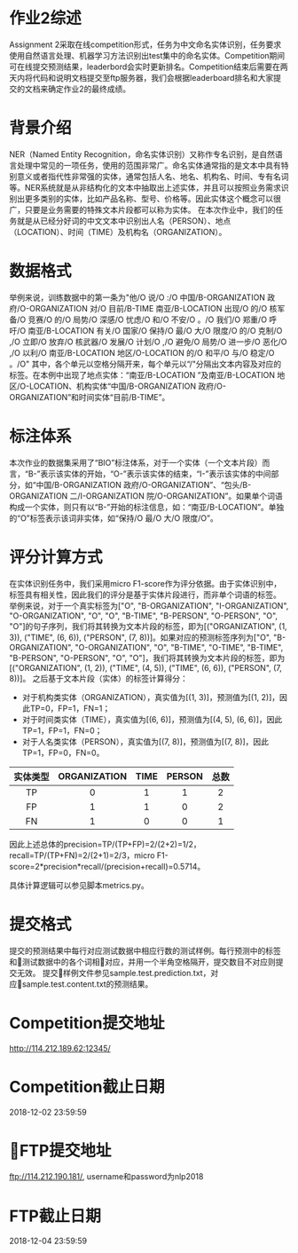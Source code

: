 # 作业2综述
Assignment 2采取在线competition形式，任务为中文命名实体识别，任务要求使用自然语言处理、机器学习方法识别出test集中的命名实体。Competition期间可在线提交预测结果，leaderbord会实时更新排名。Competition结束后需要在两天内将代码和说明文档提交至ftp服务器，我们会根据leaderboard排名和大家提交的文档来确定作业2的最终成绩。

# 背景介绍
NER（Named Entity Recognition，命名实体识别）又称作专名识别，是自然语言处理中常见的一项任务，使用的范围非常广。命名实体通常指的是文本中具有特别意义或者指代性非常强的实体，通常包括人名、地名、机构名、时间、专有名词等。NER系统就是从非结构化的文本中抽取出上述实体，并且可以按照业务需求识别出更多类别的实体，比如产品名称、型号、价格等。因此实体这个概念可以很广，只要是业务需要的特殊文本片段都可以称为实体。
在本次作业中，我们的任务就是从已经分好词的中文文本中识别出人名（PERSON）、地点（LOCATION）、时间（TIME）及机构名（ORGANIZATION）。

# 数据格式
举例来说，训练数据中的第一条为"他/O 说/O :/O 中国/B-ORGANIZATION 政府/O-ORGANIZATION 对/O 目前/B-TIME 南亚/B-LOCATION 出现/O 的/O 核军备/O 竞赛/O 的/O 局势/O 深感/O 忧虑/O 和/O 不安/O 。/O 我们/O 郑重/O 呼吁/O 南亚/B-LOCATION 有关/O 国家/O 保持/O 最/O 大/O 限度/O 的/O 克制/O ,/O 立即/O 放弃/O 核武器/O 发展/O 计划/O ,/O 避免/O 局势/O 进一步/O 恶化/O ,/O 以利/O 南亚/B-LOCATION 地区/O-LOCATION 的/O 和平/O 与/O 稳定/O 。/O" 其中，各个单元以空格分隔开来，每个单元以“/"分隔出文本内容及对应的标签。在本例中出现了地点实体：“南亚/B-LOCATION ”及南亚/B-LOCATION 地区/O-LOCATION、机构实体“中国/B-ORGANIZATION 政府/O-ORGANIZATION”和时间实体“目前/B-TIME”。

# 标注体系
本次作业的数据集采用了“BIO”标注体系，对于一个实体（一个文本片段）而言，“B-”表示该实体的开始，“O-”表示该实体的结束，“I-”表示该实体的中间部分，如“中国/B-ORGANIZATION 政府/O-ORGANIZATION”、“包头/B-ORGANIZATION 二/I-ORGANIZATION 院/O-ORGANIZATION”。如果单个词语构成一个实体，则只有以“B-”开始的标注信息，如：“南亚/B-LOCATION”。单独的“O”标签表示该词非实体，如“保持/O 最/O 大/O 限度/O”。

# 评分计算方式
在实体识别任务中，我们采用micro F1-score作为评分依据。由于实体识别中，标签具有相关性，因此我们的评分是基于实体片段进行，而非单个词语的标签。
举例来说，对于一个真实标签为["O", "B-ORGANIZATION", "I-ORGANIZATION", "O-ORGANIZATION", "O", "O", "B-TIME", "B-PERSON", "O-PERSON", "O", "O"]的句子序列，我们将其转换为文本片段的标签，即为[("ORGANIZATION", (1, 3)), ("TIME", (6, 6)), ("PERSON", (7, 8))]。如果对应的预测标签序列为["O", "B-ORGANIZATION", "O-ORGANIZATION", "O", "B-TIME", "O-TIME", "B-TIME", "B-PERSON", "O-PERSON", "O", "O"]，我们将其转换为文本片段的标签，即为[("ORGANIZATION", (1, 2)), ("TIME", (4, 5)), ("TIME", (6, 6)), ("PERSON", (7, 8))]。
之后基于文本片段（实体）的标签计算得分：
 - 对于机构类实体（ORGANIZATION），真实值为[(1, 3)]，预测值为[(1, 2)]，因此TP=0，FP=1，FN=1；
 - 对于时间类实体（TIME），真实值为[(6, 6)]，预测值为[(4, 5), (6, 6)]，因此TP=1，FP=1，FN=0；
 - 对于人名类实体（PERSON），真实值为[(7, 8)]，预测值为[(7, 8)]，因此TP=1，FP=0，FN=0。
 
| 实体类型 | ORGANIZATION | TIME | PERSON | 总数 |
|:------:| :------:| :------: | :------: | :------: |
|TP| 0 | 1 | 1 | 2 |
|FP| 1 | 1 | 0 | 2 |
|FN| 1 | 0 | 0 | 1 |
因此上述总体的precision=TP/(TP+FP)=2/(2+2)=1/2，recall=TP/(TP+FN)=2/(2+1)=2/3，micro F1-score=2\*precision\*recall/(precision+recall)=0.5714。

具体计算逻辑可以参见脚本metrics.py。

# 提交格式
提交的预测结果中每行对应测试数据中相应行数的测试样例。每行预测中的标签和测试数据中的各个词相对应，并用一个半角空格隔开，提交数目不对应则提交无效。
提交样例文件参见sample.test.prediction.txt，对应sample.test.content.txt的预测结果。

# Competition提交地址
http://114.212.189.62:12345/

# Competition截止日期
2018-12-02 23:59:59

# FTP提交地址
ftp://114.212.190.181/, username和password为nlp2018

# FTP截止日期
2018-12-04 23:59:59

